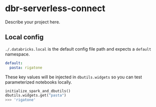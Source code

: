 # dbr-serverless-connect

Describe your project here.

## Local config

`./.databricks.local` is the default config file path and expects a `default` namespace.

```yaml
default:
  pasta: rigatone
```

These key values will be injected in `dbutils.widgets` so you can test parameterized notebooks locally.

```py
initialize_spark_and_dbutils()
dbutils.widgets.get("pasta")
>>> 'rigatone'
```
